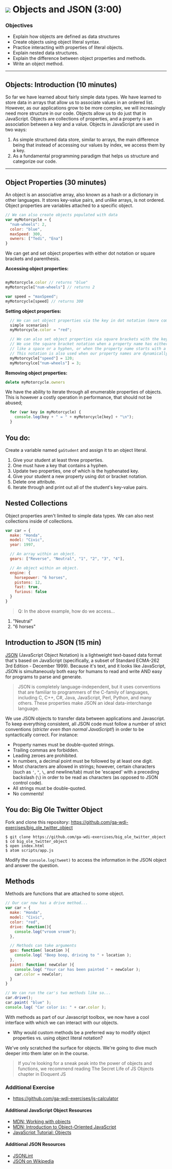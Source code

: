 # ![](https://ga-dash.s3.amazonaws.com/production/assets/logo-9f88ae6c9c3871690e33280fcf557f33.png) Objects and JSON (3:00)

### Objectives

- Explain how objects are defined as data structures
- Create objects using object literal syntax.
- Practice interacting with properties of literal objects.
- Explain nested data structures.
- Explain the difference between object properties and methods.
- Write an object method.

---
<a name = "opening"></a>

## Objects: Introduction (10 minutes)
So far we have learned about fairly simple data types. We have learned to store 
data in arrays that allow us to associate values in an ordered list. However,
as our applications grow to be more complex, we will increasingly need more
structure in our code. Objects allow us to do just that in JavaScript. Objects
are collections of properties, and a property is an association between a key
and a value. Objects in JavaScript are used in two ways:

1. As simple structured data store, similar to arrays, the main difference
being that instead of accessing our values by index, we access them by a key.
2. As a fundamental programming paradigm that helps us structure and categorize 
our code.

---

<a name = "codealong1"></a>

## Object Properties (30 minutes)
An object is an associative array, also known as a hash or a dictionary in
other languages. It stores key-value pairs, and unlike arrays, is not ordered.
Object properties are variables attached to a specific object.

```js
// We can also create objects populated with data
var myMotorcycle = {
  "num-wheels": 2,
  color: "blue",
  maxSpeed: 300,
  owners: ["Tedi", "Ena"]
}
```

We can get and set object properties with either dot notation or square brackets
and parenthesis.

**Accessing object properties:**
```js

myMotorcycle.color // returns "blue"
myMotorcycle["num-wheels"] // returns 2

var speed = "maxSpeed";
myMotorcycle[speed] // returns 300

```

**Setting object properties:**
```js
  // We can set object properties via the key in dot notation (more common for
  simple scenarios)
  myMotorcycle.color = "red";

  // We can also set object properties via square brackets with the key as a string.
  // We use the square bracket notation when a property name has either a special character
  // like a space or a hyphen, or when the property name starts with a number.
  // This notation is also used when our property names are dynamically determined
  myMotorcycle["speed"] = 120;
  myMotorcylce["num-wheels"] = 3;
```

**Removing object properties:**

```js
delete myMotorcycle.owners
```


We have the ability to iterate through all enumerable properties of objects.
This is however a costly operation in performance, that should not be abused;

```js
  for (var key in myMotorcycle) {
    console.log(key + " = " + myMotorcycle[key] + "\n");
  }
```

## You do:

Create a variable named `gaStudent` and assign it to an object literal.

1. Give your student at least three properties.
1. One must have a key that contains a hyphen.
1. Update two properties, one of which is the hyphenated key.
1. Give your student a new property using dot or bracket notation.
1. Delete one attribute.
1. Iterate through and print out all of the student's key-value pairs.


## Nested Collections

Object properties aren't limited to simple data types. We can also nest collections inside of collections.

```js
var car = {
  make: "Honda",
  model: "Civic",
  year: 1997,

  // An array within an object.
  gears: ["Reverse", "Neutral", "1", "2", "3", "4"],

  // An object within an object.
  engine: {
    horsepower: "6 horses",
    pistons: 12,
    fast: true,
    furious: false
  }
}
```

> Q: In the above example, how do we access...

1. "Neutral"
1. "6 horses"


## Introduction to JSON (15 min)

[JSON](http://json.org/) (JavaScript Object Notation) is a lightweight
text-based data format that's based on JavaScript (specifically, a subset of
Standard ECMA-262 3rd Edition - December 1999). Because it's text, and it looks 
like JavaScript, JSON is simultaneously both easy for humans to read and write
AND easy for programs to parse and generate.

> JSON is completely language-independent, but it uses conventions that are
familiar to programmers of the C-family of languages, including C, C++, C#,
Java, JavaScript, Perl, Python, and many others. These properties make JSON an
ideal data-interchange language.

We use JSON objects to transfer data between applications and Javascript. To
keep everything consistent, all JSON code must follow a number of strict
conventions (_stricter even than normal JavaScript!_) in order to be
syntactically correct. For instance:

- Property names must be double-quoted strings.
- Trailing commas are forbidden.
- Leading zeroes are prohibited.
- In numbers, a decimal point must be followed by at least one digit.
- Most characters are allowed in strings; however, certain characters (such as `'`, `"`, `\`, and newline/tab) must be 'escaped' with a preceding backslash (`\`) in order to be read as characters (as opposed to JSON control code).
- All strings must be double-quoted.
- No comments!

## You do: Big Ole Twitter Object

Fork and clone this repository: https://github.com/ga-wdi-exercises/big_ole_twitter_object

```
$ git clone https://github.com/ga-wdi-exercises/big_ole_twitter_object
$ cd big_ole_twitter_object
$ open index.html
$ atom scripts/app.js
```

Modify the `console.log(tweet)` to access the information in the JSON object and answer the question.


## Methods

Methods are functions that are attached to some object.

```js
// Our car now has a drive method...
var car = {
  make: "Honda",
  model: "Civic",
  color: "red",
  drive: function(){
    console.log("vroom vroom");
  },

  // Methods can take arguments
  gps: function( location ){
    console.log( "Beep boop, driving to " + location );
  },
  paint: function( newColor ){
    console.log( "Your car has been painted " + newColor );
    car.color = newColor;
  }
}

// We can run the car's two methods like so...
car.drive();
car.paint( "blue" );
console.log( "Car color is: " + car.color );
```

With methods as part of our Javascript toolbox, we now have a cool interface with which we can interact with our objects.

- Why would custom methods be a preferred way to modify object properties vs. using object literal notation?

We've only scratched the surface for objects. We're going to dive much deeper into them later on in the course.

>If you're looking for a sneak peak into the power of objects and functions, we recommend reading The Secret Life of JS Objects chapter in Eloquent JS

### Additional Exercise

- https://github.com/ga-wdi-exercises/js-calculator


#### Additional JavaScript Object Resources

- [MDN: Working with objects][1]
- [MDN: Introduction to Object-Oriented JavaScript][2]
- [JavaScript Tutorial: Objects][3]

[1]: https://developer.mozilla.org/en-US/docs/Web/JavaScript/Guide/Working_with_Objects
[2]: https://developer.mozilla.org/en-US/docs/Web/JavaScript/Introduction_to_Object-Oriented_JavaScript
[3]: http://javascript.info/tutorial/objects


#### Additional JSON Resources

- [JSONLint][1]
- [JSON on Wikipedia][2]

[1]: http://jsonlint.com/
[2]: http://en.wikipedia.org/wiki/JSON
